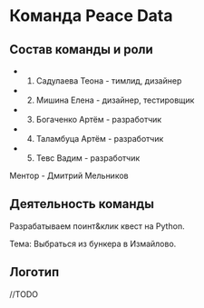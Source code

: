 # Команда Peace Data

## Состав команды и роли

* 1. Садулаева Теона - тимлид, дизайнер
* 2. Мишина Елена - дизайнер, тестировщик
* 3. Богаченко Артём - разработчик
* 4. Таламбуца Артём - разработчик
* 5. Тевс Вадим - разработчик

Ментор - Дмитрий Мельников

## Деятельность команды

Разрабатываем поинт&клик квест на Python. 

Тема: Выбраться из бункера в Измайлово.

## Логотип

//TODO